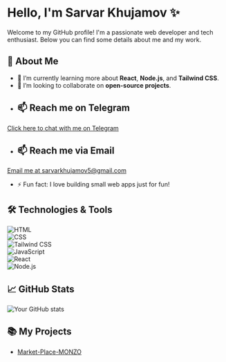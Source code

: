 # Hello, I'm Sarvar Khujamov ✨

Welcome to my GitHub profile! I'm a passionate web developer and tech enthusiast. Below you can find some details about me and my work.

## 🚀 About Me
- 🌱 I’m currently learning more about **React**, **Node.js**, and **Tailwind CSS**.
- 👯 I’m looking to collaborate on **open-source projects**.
- ## 📫 Reach me on Telegram  
[Click here to chat with me on Telegram](https://t.me/sarvarkhujamov)
- ## 📫 Reach me via Email  
[Email me at sarvarkhujamov5@gmail.com](mailto:sarvarkhujamov5@gmail.com)
- ⚡ Fun fact: I love building small web apps just for fun!

## 🛠️ Technologies & Tools
![HTML](https://img.shields.io/badge/HTML-5-1E3A8A?style=for-the-badge&logo=html5&logoColor=ffffff)  
![CSS](https://img.shields.io/badge/CSS-3-1E3A8A?style=for-the-badge&logo=css3&logoColor=ffffff)  
![Tailwind CSS](https://img.shields.io/badge/TailwindCSS-1.0-1E3A8A?style=for-the-badge&logo=tailwindcss&logoColor=ffffff)  
![JavaScript](https://img.shields.io/badge/JavaScript-ES6-1E3A8A?style=for-the-badge&logo=javascript&logoColor=ffffff)  
![React](https://img.shields.io/badge/React-18-1E3A8A?style=for-the-badge&logo=react&logoColor=ffffff)  
![Node.js](https://img.shields.io/badge/Node.js-16-1E3A8A?style=for-the-badge&logo=node.js&logoColor=ffffff)

## 📈 GitHub Stats

![Your GitHub stats](https://github-readme-stats.vercel.app/api?username=sarkuzb&show_icons=true&theme=blue)

## 📚 My Projects
- [Market-Place-MONZO](https://sarkuzb.github.io/Market-Place-MONZO/)
